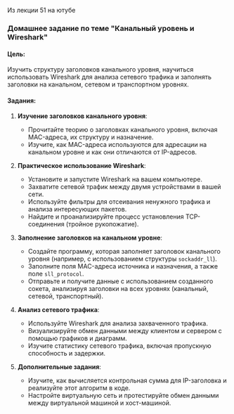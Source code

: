 Из лекции 51 на ютубе
### Домашнее задание по теме "Канальный уровень и Wireshark"

#### Цель:
Изучить структуру заголовков канального уровня, научиться использовать Wireshark для анализа сетевого трафика и заполнять заголовки на канальном, сетевом и транспортном уровнях.

#### Задания:

1. **Изучение заголовков канального уровня**:
   - Прочитайте теорию о заголовках канального уровня, включая MAC-адреса, их структуру и назначение.
   - Изучите, как MAC-адреса используются для адресации на канальном уровне и как они отличаются от IP-адресов.

2. **Практическое использование Wireshark**:
   - Установите и запустите Wireshark на вашем компьютере.
   - Захватите сетевой трафик между двумя устройствами в вашей сети.
   - Используйте фильтры для отсеивания ненужного трафика и анализа интересующих пакетов.
   - Найдите и проанализируйте процесс установления TCP-соединения (тройное рукопожатие).

3. **Заполнение заголовков на канальном уровне**:
   - Создайте программу, которая заполняет заголовок канального уровня (например, с использованием структуры `sockaddr_ll`).
   - Заполните поля MAC-адреса источника и назначения, а также поле `sll_protocol`.
   - Отправьте и получите данные с использованием созданного сокета, анализируя заголовки на всех уровнях (канальный, сетевой, транспортный).

4. **Анализ сетевого трафика**:
   - Используйте Wireshark для анализа захваченного трафика.
   - Визуализируйте обмен данными между клиентом и сервером с помощью графиков и диаграмм.
   - Изучите статистику сетевого трафика, включая пропускную способность и задержки.

5. **Дополнительные задания**:
   - Изучите, как вычисляется контрольная сумма для IP-заголовка и реализуйте этот алгоритм в коде.
   - Настройте виртуальную сеть и протестируйте обмен данными между виртуальной машиной и хост-машиной.